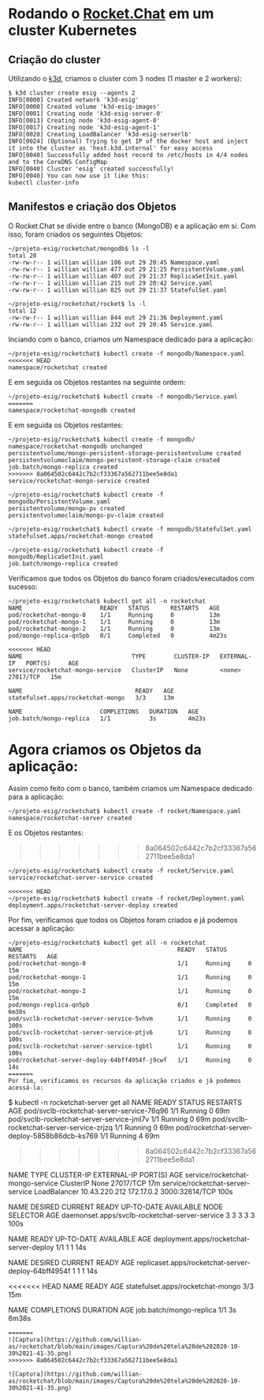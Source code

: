 # Rodando o [Rocket.Chat](https://github.com/RocketChat/Rocket.Chat) em um cluster Kubernetes

## Criação do cluster

Utilizando o [k3d](https://github.com/rancher/k3d), criamos o cluster com 3 nodes (1 master e 2 workers):

```
$ k3d cluster create esig --agents 2
INFO[0000] Created network 'k3d-esig'                   
INFO[0000] Created volume 'k3d-esig-images'             
INFO[0001] Creating node 'k3d-esig-server-0'            
INFO[0013] Creating node 'k3d-esig-agent-0'             
INFO[0017] Creating node 'k3d-esig-agent-1'             
INFO[0020] Creating LoadBalancer 'k3d-esig-serverlb'    
INFO[0024] (Optional) Trying to get IP of the docker host and inject it into the cluster as 'host.k3d.internal' for easy access 
INFO[0040] Successfully added host record to /etc/hosts in 4/4 nodes and to the CoreDNS ConfigMap 
INFO[0040] Cluster 'esig' created successfully!         
INFO[0040] You can now use it like this:                
kubectl cluster-info
```

## Manifestos e criação dos Objetos

O Rocket.Chat se divide entre o banco (MongoDB) e a aplicação em si.
Com isso, foram criados os seguintes Objetos:

```
~/projeto-esig/rocketchat/mongodb$ ls -l
total 20
-rw-rw-r-- 1 willian willian 106 out 29 20:45 Namespace.yaml
-rw-rw-r-- 1 willian willian 477 out 29 21:25 PersistentVolume.yaml
-rw-rw-r-- 1 willian willian 407 out 29 21:37 ReplicaSetInit.yaml
-rw-rw-r-- 1 willian willian 215 out 29 20:42 Service.yaml
-rw-rw-r-- 1 willian willian 825 out 29 21:37 StatefulSet.yaml

~/projeto-esig/rocketchat/rocket$ ls -l
total 12
-rw-rw-r-- 1 willian willian 844 out 29 21:36 Deployment.yaml
-rw-rw-r-- 1 willian willian 232 out 29 20:45 Service.yaml
```

Inciando com o banco, criamos um Namespace dedicado para a aplicação:

```
~/projeto-esig/rocketchat$ kubectl create -f mongodb/Namespace.yaml 
<<<<<<< HEAD
namespace/rocketchat created
```

E em seguida os Objetos restantes na seguinte ordem:

```
~/projeto-esig/rocketchat$ kubectl create -f mongodb/Service.yaml 
=======
namespace/rocketchat-mongodb created
```

E em seguida os Objetos restantes:

```
~/projeto-esig/rocketchat$ kubectl create -f mongodb/
namespace/rocketchat-mongodb unchanged
persistentvolume/mongo-persistent-storage-persistentvolume created
persistentvolumeclaim/mongo-persistent-storage-claim created
job.batch/mongo-replica created
>>>>>>> 8a064502c6442c7b2cf33367a562711bee5e8da1
service/rocketchat-mongo-service created

~/projeto-esig/rocketchat$ kubectl create -f mongodb/PersistentVolume.yaml 
persistentvolume/mongo-pv created
persistentvolumeclaim/mongo-pv-claim created

~/projeto-esig/rocketchat$ kubectl create -f mongodb/StatefulSet.yaml 
statefulset.apps/rocketchat-mongo created

~/projeto-esig/rocketchat$ kubectl create -f mongodb/ReplicaSetInit.yaml 
job.batch/mongo-replica created
```

Verificamos que todos os Objetos do banco foram criados/executados com sucesso:

```
~/projeto-esig/rocketchat$ kubectl get all -n rocketchat 
NAME                      READY   STATUS      RESTARTS   AGE
pod/rocketchat-mongo-0    1/1     Running     0          13m
pod/rocketchat-mongo-1    1/1     Running     0          13m
pod/rocketchat-mongo-2    1/1     Running     0          13m
pod/mongo-replica-qn5pb   0/1     Completed   0          4m23s

<<<<<<< HEAD
NAME                               TYPE        CLUSTER-IP   EXTERNAL-IP   PORT(S)     AGE
service/rocketchat-mongo-service   ClusterIP   None         <none>        27017/TCP   15m

NAME                                READY   AGE
statefulset.apps/rocketchat-mongo   3/3     13m

NAME                      COMPLETIONS   DURATION   AGE
job.batch/mongo-replica   1/1           3s         4m23s
```


Agora criamos os Objetos da aplicação:
=======

Assim como feito com o banco, também criamos um Namespace dedicado para a aplicação:

```
~/projeto-esig/rocketchat$ kubectl create -f rocket/Namespace.yaml
namespace/rocketchat-server created
```

E os Objetos restantes:
>>>>>>> 8a064502c6442c7b2cf33367a562711bee5e8da1

```
~/projeto-esig/rocketchat$ kubectl create -f rocket/Service.yaml 
service/rocketchat-server-service created

<<<<<<< HEAD
~/projeto-esig/rocketchat$ kubectl create -f rocket/Deployment.yaml 
deployment.apps/rocketchat-server-deploy created
```

Por fim, verificamos que todos os Objetos foram criados e já podemos acessar a aplicação:

```
~/projeto-esig/rocketchat$ kubectl get all -n rocketchat 
NAME                                            READY   STATUS      RESTARTS   AGE
pod/rocketchat-mongo-0                          1/1     Running     0          15m
pod/rocketchat-mongo-1                          1/1     Running     0          15m
pod/rocketchat-mongo-2                          1/1     Running     0          15m
pod/mongo-replica-qn5pb                         0/1     Completed   0          6m38s
pod/svclb-rocketchat-server-service-5vhvm       1/1     Running     0          100s
pod/svclb-rocketchat-server-service-ptjv6       1/1     Running     0          100s
pod/svclb-rocketchat-server-service-tgbtl       1/1     Running     0          100s
pod/rocketchat-server-deploy-64bff4954f-j9cwf   1/1     Running     0          14s
=======
Por fim, verificamos os recursos da aplicação criados e já podemos acessá-la:

```
$ kubectl -n rocketchat-server get all
NAME                                            READY   STATUS    RESTARTS   AGE
pod/svclb-rocketchat-server-service-76q96       1/1     Running   0          69m
pod/svclb-rocketchat-server-service-jml7v       1/1     Running   0          69m
pod/svclb-rocketchat-server-service-zrjzq       1/1     Running   0          69m
pod/rocketchat-server-deploy-5858b86dcb-ks769   1/1     Running   4          69m
>>>>>>> 8a064502c6442c7b2cf33367a562711bee5e8da1

NAME                                TYPE           CLUSTER-IP      EXTERNAL-IP   PORT(S)          AGE
service/rocketchat-mongo-service    ClusterIP      None            <none>        27017/TCP        17m
service/rocketchat-server-service   LoadBalancer   10.43.220.212   172.17.0.2    3000:32614/TCP   100s

NAME                                             DESIRED   CURRENT   READY   UP-TO-DATE   AVAILABLE   NODE SELECTOR   AGE
daemonset.apps/svclb-rocketchat-server-service   3         3         3       3            3           <none>          100s

NAME                                       READY   UP-TO-DATE   AVAILABLE   AGE
deployment.apps/rocketchat-server-deploy   1/1     1            1           14s

NAME                                                  DESIRED   CURRENT   READY   AGE
replicaset.apps/rocketchat-server-deploy-64bff4954f   1         1         1       14s

<<<<<<< HEAD
NAME                                READY   AGE
statefulset.apps/rocketchat-mongo   3/3     15m

NAME                      COMPLETIONS   DURATION   AGE
job.batch/mongo-replica   1/1           3s         6m38s
```
=======
![Captura](https://github.com/willian-as/rocketchat/blob/main/images/Captura%20de%20tela%20de%202020-10-30%2021-41-35.png)
>>>>>>> 8a064502c6442c7b2cf33367a562711bee5e8da1

![Captura](https://github.com/willian-as/rocketchat/blob/main/images/Captura%20de%20tela%20de%202020-10-30%2021-41-35.png)
